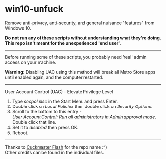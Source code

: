 # win10-unfuck
Remove anti-privacy, anti-security, and general nuisance "features" from Windows 10.

**Do not run any of these scripts without understanding what they're doing. This repo isn't meant for the unexperienced 'end user'.**

------------------

Before running some  of these scripts, you probably need 'real' admin access on your machine.

**Warning:** Disabling UAC using this method will break all Metro Store apps until enabled again, and the computer restarted.

------------------

User Account Control (UAC) - Elevate Privilege Level

1. Type *secpol.msc* in the Start Menu and press Enter.  
2. Double click on *Local Policies* then double click on *Security Options*.  
3. Scroll to the bottom to this entry -  
	*User Account Control: Run all administrators in Admin approval mode*.  
	Double click that line.  
4. Set it to *disabled* then press OK.  
5. Reboot.  

-----------------

Thanks to [Cuckmaster Flash](https://twitter.com/cobaltcuck) for the repo name :^)  
Other credits can be found in the individual files.

